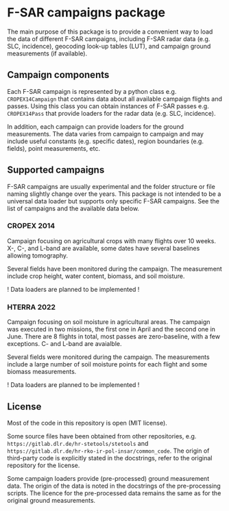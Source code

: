 # F-SAR campaigns package

The main purpose of this package is to provide a convenient way to load the data of different F-SAR campaigns, including F-SAR radar data (e.g. SLC, incidence), geocoding look-up tables (LUT), and campaign ground measurements (if available).

## Campaign components

Each F-SAR campaign is represented by a python class e.g. `CROPEX14Campaign` that contains data about all available campaign flights and passes.
Using this class you can obtain instances of F-SAR passes e.g. `CROPEX14Pass` that provide loaders for the radar data (e.g. SLC, incidence).

In addition, each campaign can provide loaders for the ground measurements.
The data varies from campaign to campaign and may include useful constants (e.g. specific dates), region boundaries (e.g. fields), point measurements, etc.

## Supported campaigns

F-SAR campaigns are usually experimental and the folder structure or file naming slightly change over the years.
This package is not intended to be a universal data loader but supports only specific F-SAR campaigns.
See the list of campaigns and the available data below.

### CROPEX 2014

Campaign focusing on agricultural crops with many flights over 10 weeks.
X-, C-, and L-band are available, some dates have several baselines allowing  tomography.

Several fields have been monitored during the campaign.
The measurement include crop height, water content, biomass, and soil moisture.

! Data loaders are planned to be implemented !


### HTERRA 2022

Campaign focusing on soil moisture in agricultural areas.
The campaign was executed in two missions, the first one in April and the second one in June.
There are 8 flights in total, most passes are zero-baseline, with a few exceptions.
C- and L-band are avaialble.

Several fields were monitored during the campaign.
The measurements include a large number of soil moisture points for each flight and some biomass measurements.

! Data loaders are planned to be implemented !


## License

Most of the code in this repository is open (MIT license).

Some source files have been obtained from other repositories, e.g. `https://gitlab.dlr.de/hr-stetools/stetools` and `https://gitlab.dlr.de/hr-rko-ir-pol-insar/common_code`.
The origin of third-party code is explicitly stated in the docstrings, refer to the original repository for the license.

Some campaign loaders provide (pre-processed) ground measurement data.
The origin of the data is noted in the docstrings of the pre-processing scripts.
The licence for the pre-processed data remains the same as for the original ground measurements.
